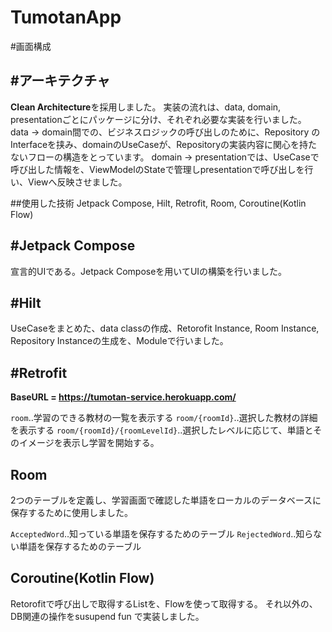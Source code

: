 # TumotanApp

#画面構成


#アーキテクチャ
---

**Clean Architecture**を採用しました。
実装の流れは、data, domain, presentationごとにパッケージに分け、それぞれ必要な実装を行いました。
data → domain間での、ビジネスロジックの呼び出しのために、Repository のInterfaceを挟み、domainのUseCaseが、Repositoryの実装内容に関心を持たないフローの構造をとっています。
domain → presentationでは、UseCaseで呼び出した情報を、ViewModelのStateで管理しpresentationで呼び出しを行い、Viewへ反映させました。

##使用した技術
Jetpack Compose, Hilt, Retrofit, Room, Coroutine(Kotlin Flow)

#Jetpack Compose
---

宣言的UIである。Jetpack Composeを用いてUIの構築を行いました。

#Hilt
---

UseCaseをまとめた、data classの作成、Retorofit Instance, Room Instance, Repository Instanceの生成を、Moduleで行いました。

#Retrofit
---

**BaseURL = https://tumotan-service.herokuapp.com/**

``room``‥学習のできる教材の一覧を表示する
``room/{roomId}``‥選択した教材の詳細を表示する
``room/{roomId}/{roomLevelId}``‥選択したレベルに応じて、単語とそのイメージを表示し学習を開始する。

Room
---

2つのテーブルを定義し、学習画面で確認した単語をローカルのデータベースに保存するために使用しました。

``AcceptedWord``‥知っている単語を保存するためのテーブル
``RejectedWord``‥知らない単語を保存するためのテーブル

Coroutine(Kotlin Flow)
---

Retorofitで呼び出しで取得するListを、Flowを使って取得する。
それ以外の、DB関連の操作をsusupend fun で実装しました。


